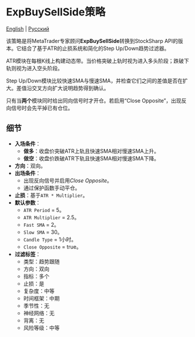 # ExpBuySellSide策略
[English](README.md) | [Русский](README_ru.md)

该策略是将MetaTrader专家顾问**ExpBuySellSide**转换到StockSharp API的版本。它结合了基于ATR的止损系统和简化的Step Up/Down趋势过滤器。

ATR模块在每根K线上构建动态带。当价格突破上轨时视为进入多头阶段；跌破下轨则视为进入空头阶段。

Step Up/Down模块比较快速SMA与慢速SMA，并检查它们之间的差值是否在扩大。差值沿交叉方向扩大说明趋势得到确认。

只有当**两个**模块同时给出同向信号时才开仓。若启用“Close Opposite”，出现反向信号时会先平掉已有仓位。

## 细节

- **入场条件**：
  - **做多**：收盘价突破ATR上轨且快速SMA相对慢速SMA上升。
  - **做空**：收盘价跌破ATR下轨且快速SMA相对慢速SMA下降。
- **方向**：双向。
- **出场条件**：
  - 出现反向信号并启用*Close Opposite*。
  - 通过保护函数手动平仓。
- **止损**：基于`ATR * Multiplier`。
- **默认参数**：
  - `ATR Period` = 5。
  - `ATR Multiplier` = 2.5。
  - `Fast SMA` = 2。
  - `Slow SMA` = 30。
  - `Candle Type` = 1小时。
  - `Close Opposite` = true。
- **过滤标签**：
  - 类型：趋势跟随
  - 方向：双向
  - 指标：多个
  - 止损：是
  - 复杂度：中等
  - 时间框架：中期
  - 季节性：无
  - 神经网络：无
  - 背离：无
  - 风险等级：中等

